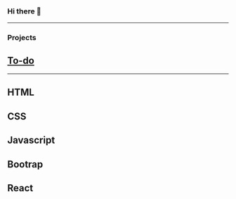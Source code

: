 ### Hi there 👋
<hr/>

### Projects
## [To-do](https://abdullahmuslim.github.io/to-do)

<hr/>

## HTML
## CSS
## Javascript
## Bootrap
## React
